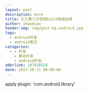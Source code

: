 ```yaml
---
layout: post
description: more
title: 引入第三方包吧build改成这样
author: shaomiao
header-img: img/post-bg-android.jpg
tags:
  - android开发
  - android笔记
categories:
  - - 开发
    - 移动开发
    - android开发
abbrlink: 197426518
date: 2017-10-21 00:00:00
---
```

apply plugin: 'com.android.library'
